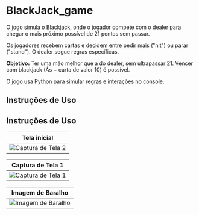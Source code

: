 # BlackJack_game

O jogo simula o Blackjack, onde o jogador compete com o dealer para chegar o mais próximo possível de 21 pontos sem passar.

Os jogadores recebem cartas e decidem entre pedir mais ("hit") ou parar ("stand"). O dealer segue regras específicas.

**Objetivo:** Ter uma mão melhor que a do dealer, sem ultrapassar 21. Vencer com blackjack (Ás + carta de valor 10) é possível.

O jogo usa Python para simular regras e interações no console.

## Instruções de Uso


## Instruções de Uso

| Tela inicial |
|-------------------|
| ![Captura de Tela 2](https://github.com/nojirilucas/BlackJack_game/assets/103136574/5f020dd1-803d-49c8-bf95-c0c654097957.png) |

| Captura de Tela 1 |
|-------------------|
| ![Captura de Tela 1](https://github.com/nojirilucas/BlackJack_game/assets/103136574/849148a1-3c9b-47d6-b51a-515c1a7f7a14.png) |


| Imagem de Baralho |
|-------------------|
| ![Imagem de Baralho](https://github.com/nojirilucas/BlackJack_game/assets/103136574/4797defc-71c4-43c1-b39b-9ac074b14a0a.png) |
